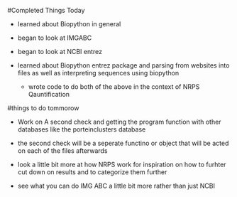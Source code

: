 #Completed Things Today

+ learned about Biopython in general

+ began to look at IMGABC

+ began to look at NCBI entrez

+ learned about Biopython entrez package and parsing from websites into files as well as interpreting sequences using biopython

   + wrote code to do both of the above in the context of NRPS Qauntification

#things to do tommorow

+ Work on A second check and getting the program function with other databases like the porteinclusters database

+ the second check will be a seperate functino or object that will be acted on each of the files afterwards

+ look a little bit more at how NRPS work for inspiration on how to furhter cut down on results and to categorize them further

+ see what you can do IMG ABC a little bit more rather than just NCBI

